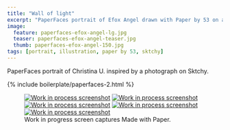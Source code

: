 ```yaml
---
title: "Wall of light"
excerpt: "PaperFaces portrait of Efox Angel drawn with Paper by 53 on an iPad."
image: 
  feature: paperfaces-efox-angel-lg.jpg
  teaser: paperfaces-efox-angel-teaser.jpg
  thumb: paperfaces-efox-angel-150.jpg
tags: [portrait, illustration, paper by 53, sktchy]
---
```


PaperFaces portrait of Christina U. inspired by a photograph on Sktchy.

{% include boilerplate/paperfaces-2.html %}

<figure class="third">
  <a href="{{ site.url }}/images/paperfaces-efox-angel-process-1-lg.jpg"><img src="{{ site.url }}/images/paperfaces-efox-angel-process-1-600.jpg" alt="Work in process screenshot"></a>
  <a href="{{ site.url }}/images/paperfaces-efox-angel-process-2-lg.jpg"><img src="{{ site.url }}/images/paperfaces-efox-angel-process-2-600.jpg" alt="Work in process screenshot"></a>
  <a href="{{ site.url }}/images/paperfaces-efox-angel-process-3-lg.jpg"><img src="{{ site.url }}/images/paperfaces-efox-angel-process-3-600.jpg" alt="Work in process screenshot"></a>
  <a href="{{ site.url }}/images/paperfaces-efox-angel-process-4-lg.jpg"><img src="{{ site.url }}/images/paperfaces-efox-angel-process-4-600.jpg" alt="Work in process screenshot"></a>
  <a href="{{ site.url }}/images/paperfaces-efox-angel-process-5-lg.jpg"><img src="{{ site.url }}/images/paperfaces-efox-angel-process-5-600.jpg" alt="Work in process screenshot"></a>
  <figcaption>Work in progress screen captures Made with Paper.</figcaption>
</figure>